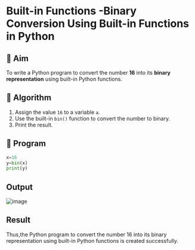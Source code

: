 # Built-in Functions -Binary Conversion Using Built-in Functions in Python

## 🎯 Aim
To write a Python program to convert the number **16** into its **binary representation** using built-in Python functions.

## 🧠 Algorithm
1. Assign the value `16` to a variable `a`.
2. Use the built-in `bin()` function to convert the number to binary.
3. Print the result.

## 🧾 Program
```python
x=16
y=bin(x)
print(y)
```
## Output

![image](https://github.com/user-attachments/assets/35d8708f-74a7-48ce-a548-6c54bf483fc2)

## Result
Thus,the Python program to convert the number 16 into its binary representation using built-in Python functions is created successfully.


